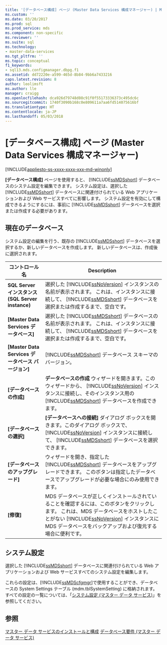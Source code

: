 ```yaml
---
title: '[データベース構成] ページ (Master Data Services 構成マネージャー) | Microsoft Docs'
ms.custom: ''
ms.date: 03/20/2017
ms.prod: sql
ms.prod_service: mds
ms.component: non-specific
ms.reviewer: ''
ms.suite: sql
ms.technology:
- master-data-services
ms.tgt_pltfrm: ''
ms.topic: conceptual
f1_keywords:
- sql13.mds.configmanager.dbpg.f1
ms.assetid: dd72220e-a599-465d-8b84-9bb6a7433216
caps.latest.revision: 8
author: leolimsft
ms.author: lle
manager: craigg
ms.openlocfilehash: dca926d79748d08c91f0f55173336373c495dc6c
ms.sourcegitcommit: 1740f3090b168c0e809611a7aa6fd514075616bf
ms.translationtype: HT
ms.contentlocale: ja-JP
ms.lasthandoff: 05/03/2018
---
```

# <a name="database-configuration-page-master-data-services-configuration-manager"></a>[データベース構成] ページ (Master Data Services 構成マネージャー)

[!INCLUDE[appliesto-ss-xxxx-xxxx-xxx-md-winonly](../includes/appliesto-ss-xxxx-xxxx-xxx-md-winonly.md)]

  **[データベース構成]** ページを使用すると、 [!INCLUDE[ssMDSshort](../includes/ssmdsshort-md.md)] データベースのシステム設定を編集できます。 システム設定は、選択した [!INCLUDE[ssMDSshort](../includes/ssmdsshort-md.md)] データベースに関連付けられている Web アプリケーションおよび Web サービスすべてに影響します。 システム設定を有効にして構成できるようにするには、事前に [!INCLUDE[ssMDSshort](../includes/ssmdsshort-md.md)] データベースを選択または作成する必要があります。  
  
## <a name="current-database"></a>現在のデータベース  
 システム設定の編集を行う、既存の [!INCLUDE[ssMDSshort](../includes/ssmdsshort-md.md)] データベースを選択するか、新しいデータベースを作成します。 新しいデータベースは、作成後に選択されます。  
  
|コントロール名|Description|  
|------------------|-----------------|  
|**SQL Server インスタンス (SQL Server instance)**|選択した [!INCLUDE[ssNoVersion](../includes/ssnoversion-md.md)] インスタンスの名前が表示されます。 これは、インスタンスに接続して、 [!INCLUDE[ssMDSshort](../includes/ssmdsshort-md.md)] データベースを選択または作成するまで、空白です。|  
|**[Master Data Services データベース]**|選択した [!INCLUDE[ssMDSshort](../includes/ssmdsshort-md.md)] データベースの名前が表示されます。 これは、インスタンスに接続して、 [!INCLUDE[ssMDSshort](../includes/ssmdsshort-md.md)] データベースを選択または作成するまで、空白です。|  
|**[Master Data Services データベース バージョン]**|[!INCLUDE[ssMDSshort](../includes/ssmdsshort-md.md)] データベース スキーマのバージョン。|  
|**[データベースの作成]**|**データベースの作成** ウィザードを開きます。このウィザードから、 [!INCLUDE[ssNoVersion](../includes/ssnoversion-md.md)] インスタンスに接続し、そのインスタンス用の [!INCLUDE[ssMDSshort](../includes/ssmdsshort-md.md)] データベースを作成できます。|  
|**[データベースの選択]**|**[データベースへの接続]** ダイアログ ボックスを開きます。このダイアログ ボックスで、 [!INCLUDE[ssNoVersion](../includes/ssnoversion-md.md)] インスタンスに接続して、 [!INCLUDE[ssMDSshort](../includes/ssmdsshort-md.md)] データベースを選択できます。|  
|**[データベースのアップグレード]**|ウィザードを開き、指定した [!INCLUDE[ssMDSshort](../includes/ssmdsshort-md.md)] データベースをアップグレードできます。 このボタンは指定したデータベースでアップグレードが必要な場合にのみ使用できます。|  
|**[修復]**|MDS データベースが正しくインストールされていることを確認するには、このボタンをクリックします。 これは、MDS データベースをホストしたことがない [!INCLUDE[ssNoVersion](../includes/ssnoversion-md.md)] インスタンスに MDS データベースをバックアップおよび復元する場合に便利です。|  
  
## <a name="system-settings"></a>システム設定  
 選択した [!INCLUDE[ssMDSshort](../includes/ssmdsshort-md.md)] データベースに関連付けられている Web アプリケーションおよび Web サービスすべてのシステム設定を編集します。  
  
 これらの設定は、[!INCLUDE[ssMDScfgmgr](../includes/ssmdscfgmgr-md.md)]で使用することができ、データベースの System Settings テーブル (mdm.tblSystemSetting) に格納されます。 すべての設定の一覧については、「[システム設定 (マスター データ サービス)](../master-data-services/system-settings-master-data-services.md)」を参照してください。  
  
## <a name="see-also"></a>参照  
[マスター データ サービスのインストールと構成](../master-data-services/master-data-services-installation-and-configuration.md) [データベース要件 &#40;マスター データ サービス&#41;](../master-data-services/install-windows/database-requirements-master-data-services.md)  
  
  
